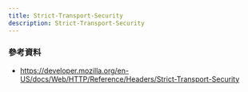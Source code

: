 ```yaml
---
title: Strict-Transport-Security
description: Strict-Transport-Security
---
```


### 參考資料
- https://developer.mozilla.org/en-US/docs/Web/HTTP/Reference/Headers/Strict-Transport-Security